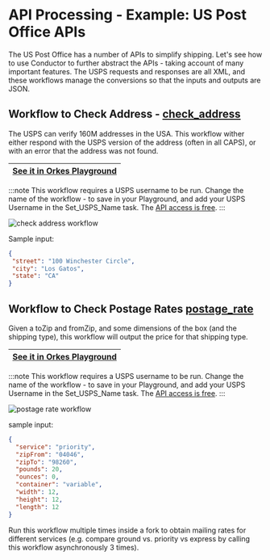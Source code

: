 
# API Processing - Example: US Post Office APIs

The US Post Office has a number of APIs to simplify shipping. Let's see how to use Conductor to further abstract the APIs - taking account of many important features. The USPS requests and responses are all XML, and these workflows manage the conversions so that the inputs and outputs are JSON.

## Workflow to Check Address - [check_address](https://github.com/conductor-sdk/conductor-examples/blob/main/US_post_office/check_address.json)

The USPS can verify 160M addresses in the USA.  This workflow wither either respond with the USPS version of the address (often in all CAPS), or with an error that the address was not found.


|[See it in Orkes Playground](https://play.orkes.io/workflowDef/check_address/1)|
|---| 

:::note
This workflow requires a USPS username to be run.  Change the name of the workflow - to save in your Playground, and add your USPS Username in the Set_USPS_Name task. The [API access is free](https://www.usps.com/business/web-tools-apis/).
:::

![check address workflow](https://raw.githubusercontent.com/conductor-sdk/conductor-examples/main/US_post_office/images/check_address.jpg)

Sample input:

 ```json
{
  "street": "100 Winchester Circle",
  "city": "Los Gatos",
  "state": "CA"
}
 ```

## Workflow to Check Postage Rates [**postage_rate**](https://github.com/conductor-sdk/conductor-examples/blob/main/US_post_office/postage_rate.json) 

Given a toZip and fromZip, and some dimensions of the box (and the shipping type), this workflow will output the price for that shipping type.

|[See it in Orkes Playground](https://play.orkes.io/workflowDef/postage_rate/1)|
|---| 

:::note
This workflow requires a USPS username to be run.  Change the name of the workflow - to save in your Playground, and add your USPS Username in the Set_USPS_Name task. The [API access is free](https://www.usps.com/business/web-tools-apis/).
:::

![postage rate workflow](https://raw.githubusercontent.com/conductor-sdk/conductor-examples/main/US_post_office/images/postage_rate.jpg)


sample input:
```json
{
  "service": "priority",
  "zipFrom": "04046",
  "zipTo": "98260",
  "pounds": 20,
  "ounces": 0,
  "container": "variable",
  "width": 12,
  "height": 12,
  "length": 12
}
```

Run this workflow multiple times inside a fork to obtain mailing rates for different services (e.g. compare ground vs. priority vs express by calling this workflow asynchronously 3 times).
